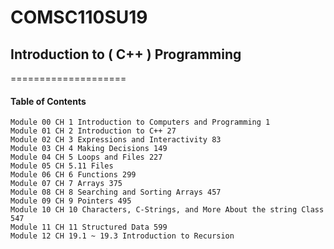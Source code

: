 # COMSC110SU19
## Introduction to ( C++ ) Programming
====================
#### Table of Contents

    Module 00 CH 1 Introduction to Computers and Programming 1
    Module 01 CH 2 Introduction to C++ 27
    Module 02 CH 3 Expressions and Interactivity 83
    Module 03 CH 4 Making Decisions 149
    Module 04 CH 5 Loops and Files 227
    Module 05 CH 5.11 Files
    Module 06 CH 6 Functions 299
    Module 07 CH 7 Arrays 375
    Module 08 CH 8 Searching and Sorting Arrays 457
    Module 09 CH 9 Pointers 495
    Module 10 CH 10 Characters, C-Strings, and More About the string Class 547
    Module 11 CH 11 Structured Data 599 
    Module 12 CH 19.1 ~ 19.3 Introduction to Recursion 
